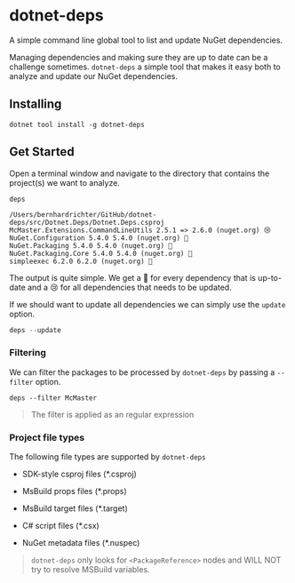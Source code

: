 # dotnet-deps

A simple command line global tool to list and update NuGet dependencies.



Managing dependencies and making sure they are up to date can be a challenge sometimes. 
`dotnet-deps` a simple tool that makes it easy both to analyze and update our NuGet dependencies.



## Installing

```shell
dotnet tool install -g dotnet-deps
```



## Get Started

Open a terminal window and navigate to the directory that contains the project(s) we want to analyze.

```shell
deps
```



```shell
/Users/bernhardrichter/GitHub/dotnet-deps/src/Dotnet.Deps/Dotnet.Deps.csproj                                            
McMaster.Extensions.CommandLineUtils 2.5.1 => 2.6.0 (nuget.org) 😢
NuGet.Configuration 5.4.0 5.4.0 (nuget.org) 🍺
NuGet.Packaging 5.4.0 5.4.0 (nuget.org) 🍺
NuGet.Packaging.Core 5.4.0 5.4.0 (nuget.org) 🍺
simpleexec 6.2.0 6.2.0 (nuget.org) 🍺
```

The output is quite simple. We get a 🍺  for every dependency that is up-to-date and a 😢 for all dependencies that needs to be updated.

If we should want to update all dependencies we can simply use the `update` option.

```c#
deps --update
```



### Filtering

We can filter the packages to be processed by `dotnet-deps` by passing a `--filter` option.

```shell
deps --filter McMaster
```

> The filter is applied as an regular expression



### Project file types

The following file types are supported by `dotnet-deps`

 * SDK-style csproj files (*.csproj)

 * MsBuild props files (*.props)

 * MsBuild target files (*.target)

 * C# script files (*.csx)

 * NuGet metadata files (*.nuspec)

   

> `dotnet-deps` only looks for `<PackageReference>` nodes and WILL NOT try to resolve MSBuild variables.

